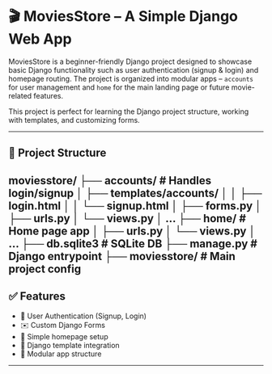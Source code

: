 # 🎬 MoviesStore – A Simple Django Web App

MoviesStore is a beginner-friendly Django project designed to showcase basic Django functionality such as user authentication (signup & login) and homepage routing.
The project is organized into modular apps – `accounts` for user management and `home` for the main landing page or future movie-related features.

This project is perfect for learning the Django project structure, working with templates, and customizing forms.

---

## 📁 Project Structure
moviesstore/
├── accounts/ # Handles login/signup
│ ├── templates/accounts/
│ │ ├── login.html
│ │ └── signup.html
│ ├── forms.py
│ ├── urls.py
│ └── views.py
│ ...
├── home/ # Home page app
│ ├── urls.py
│ └── views.py
│ ...
├── db.sqlite3 # SQLite DB
├── manage.py # Django entrypoint
├── moviesstore/ # Main project config
---

## ✅ Features

- 🔐 User Authentication (Signup, Login)
- ✉️ Custom Django Forms
- 🏡 Simple homepage setup
- 🧱 Django template integration
- 🎯 Modular app structure

---



